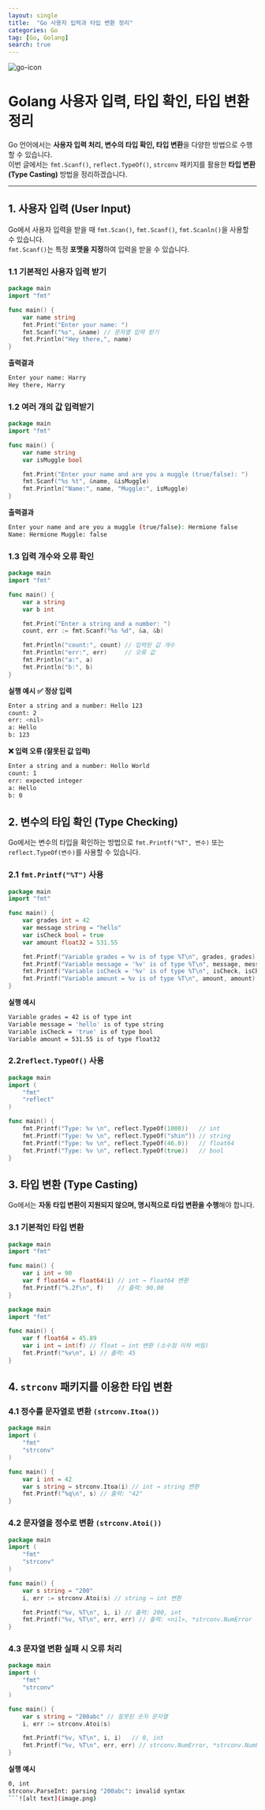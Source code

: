 ```yaml
---
layout: single
title:  "Go 사용자 입력과 타입 변환 정리"
categories: Go
tag: [Go, Golang]
search: true
---
```


![go-icon](/assets/images/Go-icon2.png)

# **Golang 사용자 입력, 타입 확인, 타입 변환 정리**

Go 언어에서는 **사용자 입력 처리, 변수의 타입 확인, 타입 변환**을 다양한 방법으로 수행할 수 있습니다.  
이번 글에서는 `fmt.Scanf()`, `reflect.TypeOf()`, `strconv` 패키지를 활용한 **타입 변환(Type Casting)** 방법을 정리하겠습니다. 

---

## **1. 사용자 입력 (User Input)**

Go에서 사용자 입력을 받을 때 `fmt.Scan()`, `fmt.Scanf()`, `fmt.Scanln()`을 사용할 수 있습니다.  
`fmt.Scanf()`는 특정 **포맷을 지정**하여 입력을 받을 수 있습니다.

### **1.1 기본적인 사용자 입력 받기**
```go
package main
import "fmt"

func main() {
    var name string
    fmt.Print("Enter your name: ")
    fmt.Scanf("%s", &name) // 문자열 입력 받기
    fmt.Println("Hey there,", name)
}
```

**출력결과**
```bash
Enter your name: Harry
Hey there, Harry
```

### **1.2 여러 개의 값 입력받기**
```go
package main
import "fmt"

func main() {
    var name string
    var isMuggle bool

    fmt.Print("Enter your name and are you a muggle (true/false): ")
    fmt.Scanf("%s %t", &name, &isMuggle)
    fmt.Println("Name:", name, "Muggle:", isMuggle)
}
```
**출력결과**
```bash
Enter your name and are you a muggle (true/false): Hermione false
Name: Hermione Muggle: false
```

### **1.3 입력 개수와 오류 확인**
```go
package main
import "fmt"

func main() {
    var a string
    var b int

    fmt.Print("Enter a string and a number: ")
    count, err := fmt.Scanf("%s %d", &a, &b)

    fmt.Println("count:", count) // 입력된 값 개수
    fmt.Println("err:", err)     // 오류 값
    fmt.Println("a:", a)
    fmt.Println("b:", b)
}
```

 **실행 예시**
**✅ 정상 입력**
```bash
Enter a string and a number: Hello 123
count: 2
err: <nil>
a: Hello
b: 123
```
**❌ 입력 오류 (잘못된 값 입력)**
```bash
Enter a string and a number: Hello World
count: 1
err: expected integer
a: Hello
b: 0
```

## **2. 변수의 타입 확인 (Type Checking)**

Go에서는 변수의 타입을 확인하는 방법으로 `fmt.Printf("%T", 변수)` 또는 `reflect.TypeOf(변수)`를 사용할 수 있습니다.

### **2.1 `fmt.Printf("%T")` 사용**
```go
package main
import "fmt"

func main() {
    var grades int = 42
    var message string = "hello"
    var isCheck bool = true
    var amount float32 = 531.55

    fmt.Printf("Variable grades = %v is of type %T\n", grades, grades)
    fmt.Printf("Variable message = '%v' is of type %T\n", message, message)
    fmt.Printf("Variable isCheck = '%v' is of type %T\n", isCheck, isCheck)
    fmt.Printf("Variable amount = %v is of type %T\n", amount, amount)
}
```
**실행 예시**
```bash
Variable grades = 42 is of type int
Variable message = 'hello' is of type string
Variable isCheck = 'true' is of type bool
Variable amount = 531.55 is of type float32
```

### **2.2`reflect.TypeOf()` 사용**
```go
package main
import (
    "fmt"
    "reflect"
)

func main() {
    fmt.Printf("Type: %v \n", reflect.TypeOf(1000))   // int
    fmt.Printf("Type: %v \n", reflect.TypeOf("shin")) // string
    fmt.Printf("Type: %v \n", reflect.TypeOf(46.0))   // float64
    fmt.Printf("Type: %v \n", reflect.TypeOf(true))   // bool
}
```

## **3. 타입 변환 (Type Casting)**
Go에서는 **자동 타입 변환이 지원되지 않으며, 명시적으로 타입 변환을 수행**해야 합니다.

### **3.1 기본적인 타입 변환**

```go
package main
import "fmt"

func main() {
    var i int = 90
    var f float64 = float64(i) // int → float64 변환
    fmt.Printf("%.2f\n", f)    // 출력: 90.00
}
```
```go
package main
import "fmt"

func main() {
    var f float64 = 45.89
    var i int = int(f) // float → int 변환 (소수점 이하 버림)
    fmt.Printf("%v\n", i) // 출력: 45
}
```

## **4. `strconv` 패키지를 이용한 타입 변환**
### **4.1 정수를 문자열로 변환 `(strconv.Itoa())`**
```go
package main
import (
    "fmt"
    "strconv"
)

func main() {
    var i int = 42
    var s string = strconv.Itoa(i) // int → string 변환
    fmt.Printf("%q\n", s) // 출력: "42"
}
```

### **4.2 문자열을 정수로 변환 `(strconv.Atoi())`**
```go
package main
import (
    "fmt"
    "strconv"
)

func main() {
    var s string = "200"
    i, err := strconv.Atoi(s) // string → int 변환

    fmt.Printf("%v, %T\n", i, i) // 출력: 200, int
    fmt.Printf("%v, %T\n", err, err) // 출력: <nil>, *strconv.NumError (에러 없음)
}
```

### **4.3 문자열 변환 실패 시 오류 처리**
```go
package main
import (
    "fmt"
    "strconv"
)

func main() {
    var s string = "200abc" // 잘못된 숫자 문자열
    i, err := strconv.Atoi(s)

    fmt.Printf("%v, %T\n", i, i)   // 0, int
    fmt.Printf("%v, %T\n", err, err) // strconv.NumError, *strconv.NumError
}
```
**실행 예시**
```bash
0, int
strconv.ParseInt: parsing "200abc": invalid syntax
```![alt text](image.png)